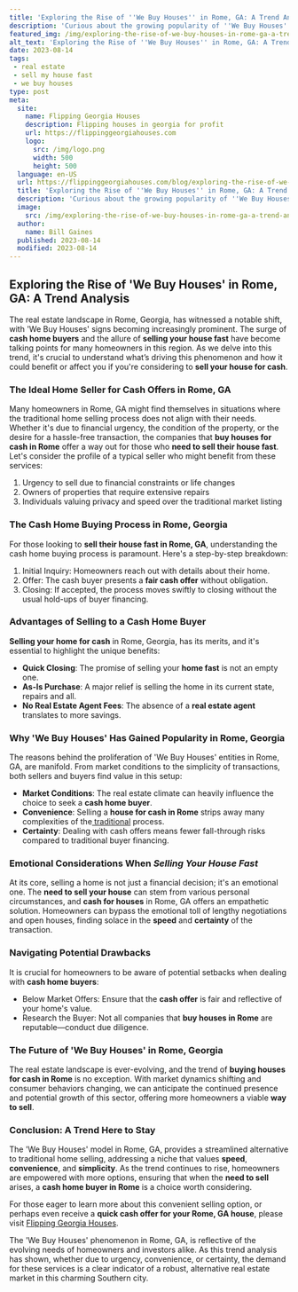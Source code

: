 ```yaml
---
title: 'Exploring the Rise of ''We Buy Houses'' in Rome, GA: A Trend Analysis'
description: 'Curious about the growing popularity of ''We Buy Houses'' in Rome, GA? This trend analysis offers insights into the rise of this real estate phenomenon.'
featured_img: /img/exploring-the-rise-of-we-buy-houses-in-rome-ga-a-trend-analysis.webp
alt_text: 'Exploring the Rise of ''We Buy Houses'' in Rome, GA: A Trend Analysis'
date: 2023-08-14
tags:
 - real estate
 - sell my house fast
 - we buy houses
type: post
meta:
  site:
    name: Flipping Georgia Houses
    description: Flipping houses in georgia for profit
    url: https://flippinggeorgiahouses.com
    logo:
      src: /img/logo.png
      width: 500
      height: 500
  language: en-US
  url: https://flippinggeorgiahouses.com/blog/exploring-the-rise-of-we-buy-houses-in-rome-ga-a-trend-analysis
  title: 'Exploring the Rise of ''We Buy Houses'' in Rome, GA: A Trend Analysis'
  description: 'Curious about the growing popularity of ''We Buy Houses'' in Rome, GA? This trend analysis offers insights into the rise of this real estate phenomenon.'
  image:
    src: /img/exploring-the-rise-of-we-buy-houses-in-rome-ga-a-trend-analysis.webp
  author:
    name: Bill Gaines
  published: 2023-08-14
  modified: 2023-08-14
---
```



## Exploring the Rise of 'We Buy Houses' in Rome, GA: A Trend Analysis

The real estate landscape in Rome, Georgia, has witnessed a notable shift, with 'We Buy Houses' signs becoming increasingly prominent. The surge of **cash home buyers** and the allure of **selling your house fast** have become talking points for many homeowners in this region. As we delve into this trend, it's crucial to understand what’s driving this phenomenon and how it could benefit or affect you if you're considering to **sell your house for cash**.

### The Ideal Home Seller for Cash Offers in Rome, GA

Many homeowners in Rome, GA might find themselves in situations where the traditional home selling process does not align with their needs. Whether it's due to financial urgency, the condition of the property, or the desire for a hassle-free transaction, the companies that **buy houses for cash in Rome** offer a way out for those who **need to sell their house fast**. Let's consider the profile of a typical seller who might benefit from these services:

1. Urgency to sell due to financial constraints or life changes
2. Owners of properties that require extensive repairs
3. Individuals valuing privacy and speed over the traditional market listing

### The Cash Home Buying Process in Rome, Georgia

For those looking to **sell their house fast in Rome, GA**, understanding the cash home buying process is paramount. Here's a step-by-step breakdown:

1. Initial Inquiry: Homeowners reach out with details about their home.
2. Offer: The cash buyer presents a **fair cash offer** without obligation.
3. Closing: If accepted, the process moves swiftly to closing without the usual hold-ups of buyer financing.

### Advantages of Selling to a Cash Home Buyer

**Selling your home for cash** in Rome, Georgia, has its merits, and it's essential to highlight the unique benefits:
  - **Quick Closing**: The promise of selling your **home fast** is not an empty one.
  - **As-Is Purchase**: A major relief is selling the home in its current state, repairs and all.
  - **No Real Estate Agent Fees**: The absence of a **real estate agent** translates to more savings.

### Why 'We Buy Houses' Has Gained Popularity in Rome, Georgia

The reasons behind the proliferation of 'We Buy Houses' entities in Rome, GA, are manifold. From market conditions to the simplicity of transactions, both sellers and buyers find value in this setup:
  - **Market Conditions**: The real estate climate can heavily influence the choice to seek a **cash home buyer**.
  - **Convenience**: Selling a **house for cash in Rome** strips away many complexities of the[  traditional](https://flippinggeorgiahouses.com/blog/future-predictions-the-evolving-landscape-of-home-buying-in-rome-ga) process.
  - **Certainty**: Dealing with cash offers means fewer fall-through risks compared to traditional buyer financing.

### Emotional Considerations When *Selling Your House Fast*

At its core, selling a home is not just a financial decision; it's an emotional one. The **need to sell your house** can stem from various personal circumstances, and **cash for houses** in Rome, GA offers an empathetic solution. Homeowners can bypass the emotional toll of lengthy negotiations and open houses, finding solace in the **speed** and **certainty** of the transaction.

### Navigating Potential Drawbacks

It is crucial for homeowners to be aware of potential setbacks when dealing with **cash home buyers**:
  - Below Market Offers: Ensure that the **cash offer** is fair and reflective of your home's value.
  - Research the Buyer: Not all companies that **buy houses in Rome** are reputable—conduct due diligence.

### The Future of 'We Buy Houses' in Rome, Georgia

The real estate landscape is ever-evolving, and the trend of **buying houses for cash in Rome** is no exception. With market dynamics shifting and consumer behaviors changing, we can anticipate the continued presence and potential growth of this sector, offering more homeowners a viable **way to sell**.

### Conclusion: A Trend Here to Stay

The 'We Buy Houses' model in Rome, GA, provides a streamlined alternative to traditional home selling, addressing a niche that values **speed**, **convenience**, and **simplicity**. As the trend continues to rise, homeowners are empowered with more options, ensuring that when the **need to sell** arises, a **cash home buyer in Rome** is a choice worth considering.

For those eager to learn more about this convenient selling option, or perhaps even receive a **quick cash offer for your Rome, GA house**, please visit [Flipping Georgia Houses](https://flippinggeorgiahouses.com/blog/quick-cash-offer-for-your-rome-ga-house-we-buy-houses).

The 'We Buy Houses' phenomenon in Rome, GA, is reflective of the evolving needs of homeowners and investors alike. As this trend analysis has shown, whether due to urgency, convenience, or certainty, the demand for these services is a clear indicator of a robust, alternative real estate market in this charming Southern city.